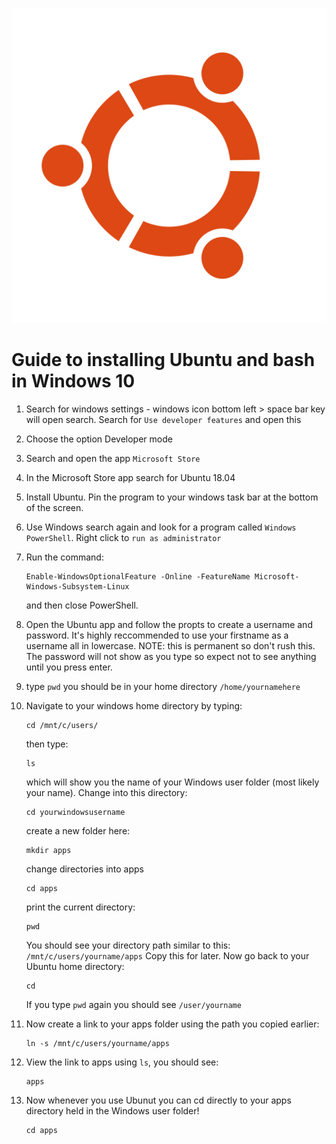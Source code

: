 ![ubuntu](/docs/images/ubuntu.png)
# Guide to installing Ubuntu and bash in Windows 10

1. Search for windows settings - windows icon bottom left > space bar key will open search. Search for ```Use developer features``` and open this

2. Choose the option Developer mode

3. Search and open the app ```Microsoft Store```

4. In the Microsoft Store app search for Ubuntu 18.04

5. Install Ubuntu. Pin the program to your windows task bar at the bottom of the screen.

6. Use Windows search again and look for a program called ```Windows PowerShell```. Right click to ```run as administrator```

7. Run the command: 
    ```
    Enable-WindowsOptionalFeature -Online -FeatureName Microsoft-Windows-Subsystem-Linux
    ```
    and then close PowerShell.

8. Open the Ubuntu app and follow the propts to create a username and password. It's highly reccommended to use your firstname as a username all in lowercase. NOTE: this is permanent so don't rush this. The password will not show as you type so expect not to see anything until you press enter.

9. type ```pwd``` you should be in your home directory ```/home/yournamehere```

10. Navigate to your windows home directory by typing:
    ```linux
    cd /mnt/c/users/
    ```
    then type:
    ```
    ls
    ```
    which will show you the name of your Windows user folder (most likely your name). Change into this directory:
    ```
    cd yourwindowsusername
    ```
    create a new folder here:
    ```
    mkdir apps
    ```
    change directories into apps
    ```
    cd apps
    ```
    print the current directory:
    ```
    pwd 
    ```
    You should see your directory path similar to this: ```/mnt/c/users/yourname/apps```
    Copy this for later. Now go back to your Ubuntu home directory:
    ```
    cd
    ```
    If you type ```pwd``` again you should see ```/user/yourname```

11. Now create a link to your apps folder using the path you copied earlier:
    ```linux
    ln -s /mnt/c/users/yourname/apps
    ```

12. View the link to apps using ```ls```, you should see:
    ```
    apps
    ```

13. Now whenever you use Ubunut you can cd directly to your apps directory held in the Windows user folder!
    ```
    cd apps
    ```


   